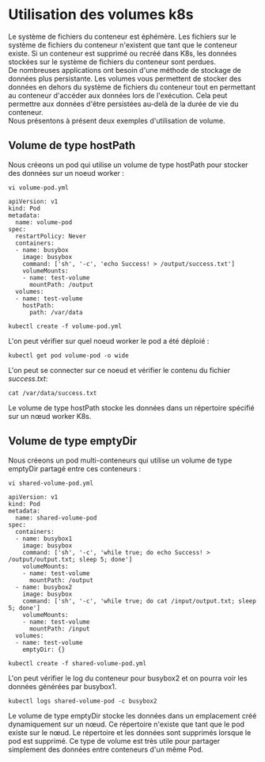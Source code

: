 # Utilisation des volumes k8s
Le système de fichiers du conteneur est éphémère. Les fichiers sur le système de fichiers du conteneur n'existent que tant que le conteneur existe. Si un conteneur est supprimé ou recréé dans K8s, les données stockées sur le système de fichiers du conteneur sont perdues.<br>
De nombreuses applications ont besoin d'une méthode de stockage de données plus persistante.
Les volumes vous permettent de stocker des données en dehors du système de fichiers du conteneur tout en permettant au conteneur d'accéder aux données lors de l'exécution. Cela peut permettre aux données d'être persistées au-delà de la durée de vie du conteneur.<br>
Nous présentons à présent deux exemples d'utilisation de volume.

## Volume de type hostPath
Nous créeons un pod qui utilise un volume de type hostPath pour stocker des données sur un noeud worker :
```
vi volume-pod.yml
```

```
apiVersion: v1
kind: Pod
metadata:
  name: volume-pod
spec:
  restartPolicy: Never
  containers:
  - name: busybox
    image: busybox
    command: ['sh', '-c', 'echo Success! > /output/success.txt']
    volumeMounts:
    - name: test-volume
      mountPath: /output
  volumes:
  - name: test-volume
    hostPath:
      path: /var/data
```

```
kubectl create -f volume-pod.yml
```

L'on peut vérifier sur quel noeud worker le pod a été déploié :
```
kubectl get pod volume-pod -o wide
```

L'on peut se connecter sur ce noeud et vérifier le contenu du fichier  *success.txt*:
```
cat /var/data/success.txt
```

Le volume de type hostPath stocke les données dans un répertoire spécifié sur un nœud worker K8s.

## Volume de type emptyDir
Nous créeons un pod multi-conteneurs qui utilise un volume de type emptyDir partagé entre ces conteneurs :
```
vi shared-volume-pod.yml
```

```
apiVersion: v1
kind: Pod
metadata:
  name: shared-volume-pod
spec:
  containers:
  - name: busybox1
    image: busybox
    command: ['sh', '-c', 'while true; do echo Success! > /output/output.txt; sleep 5; done']
    volumeMounts:
    - name: test-volume
      mountPath: /output
  - name: busybox2
    image: busybox
    command: ['sh', '-c', 'while true; do cat /input/output.txt; sleep 5; done']
    volumeMounts:
    - name: test-volume
      mountPath: /input
  volumes:
  - name: test-volume
    emptyDir: {}
```

```
kubectl create -f shared-volume-pod.yml
```

L'on peut vérifier le log du conteneur pour busybox2 et on pourra voir les données générées par busybox1.

```
kubectl logs shared-volume-pod -c busybox2
```

Le volume de type emptyDir stocke les données dans un emplacement créé dynamiquement sur un nœud. Ce répertoire n'existe que tant que le pod existe sur le nœud. Le répertoire et les données sont supprimés lorsque le pod est supprimé. Ce type de volume est très utile pour partager simplement des données entre conteneurs d'un même Pod.
